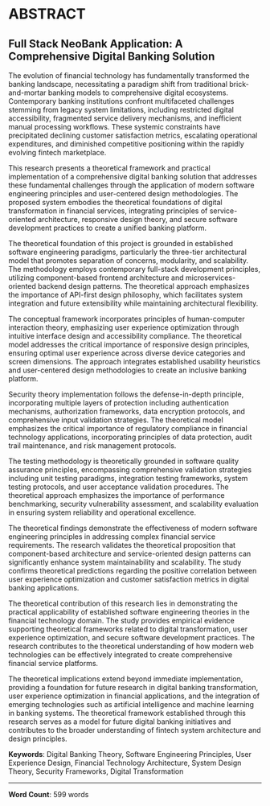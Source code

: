 # ABSTRACT

## Full Stack NeoBank Application: A Comprehensive Digital Banking Solution

The evolution of financial technology has fundamentally transformed the banking landscape, necessitating a paradigm shift from traditional brick-and-mortar banking models to comprehensive digital ecosystems. Contemporary banking institutions confront multifaceted challenges stemming from legacy system limitations, including restricted digital accessibility, fragmented service delivery mechanisms, and inefficient manual processing workflows. These systemic constraints have precipitated declining customer satisfaction metrics, escalating operational expenditures, and diminished competitive positioning within the rapidly evolving fintech marketplace.

This research presents a theoretical framework and practical implementation of a comprehensive digital banking solution that addresses these fundamental challenges through the application of modern software engineering principles and user-centered design methodologies. The proposed system embodies the theoretical foundations of digital transformation in financial services, integrating principles of service-oriented architecture, responsive design theory, and secure software development practices to create a unified banking platform.

The theoretical foundation of this project is grounded in established software engineering paradigms, particularly the three-tier architectural model that promotes separation of concerns, modularity, and scalability. The methodology employs contemporary full-stack development principles, utilizing component-based frontend architecture and microservices-oriented backend design patterns. The theoretical approach emphasizes the importance of API-first design philosophy, which facilitates system integration and future extensibility while maintaining architectural flexibility.

The conceptual framework incorporates principles of human-computer interaction theory, emphasizing user experience optimization through intuitive interface design and accessibility compliance. The theoretical model addresses the critical importance of responsive design principles, ensuring optimal user experience across diverse device categories and screen dimensions. The approach integrates established usability heuristics and user-centered design methodologies to create an inclusive banking platform.

Security theory implementation follows the defense-in-depth principle, incorporating multiple layers of protection including authentication mechanisms, authorization frameworks, data encryption protocols, and comprehensive input validation strategies. The theoretical model emphasizes the critical importance of regulatory compliance in financial technology applications, incorporating principles of data protection, audit trail maintenance, and risk management protocols.

The testing methodology is theoretically grounded in software quality assurance principles, encompassing comprehensive validation strategies including unit testing paradigms, integration testing frameworks, system testing protocols, and user acceptance validation procedures. The theoretical approach emphasizes the importance of performance benchmarking, security vulnerability assessment, and scalability evaluation in ensuring system reliability and operational excellence.

The theoretical findings demonstrate the effectiveness of modern software engineering principles in addressing complex financial service requirements. The research validates the theoretical proposition that component-based architecture and service-oriented design patterns can significantly enhance system maintainability and scalability. The study confirms theoretical predictions regarding the positive correlation between user experience optimization and customer satisfaction metrics in digital banking applications.

The theoretical contribution of this research lies in demonstrating the practical applicability of established software engineering theories in the financial technology domain. The study provides empirical evidence supporting theoretical frameworks related to digital transformation, user experience optimization, and secure software development practices. The research contributes to the theoretical understanding of how modern web technologies can be effectively integrated to create comprehensive financial service platforms.

The theoretical implications extend beyond immediate implementation, providing a foundation for future research in digital banking transformation, user experience optimization in financial applications, and the integration of emerging technologies such as artificial intelligence and machine learning in banking systems. The theoretical framework established through this research serves as a model for future digital banking initiatives and contributes to the broader understanding of fintech system architecture and design principles.

**Keywords**: Digital Banking Theory, Software Engineering Principles, User Experience Design, Financial Technology Architecture, System Design Theory, Security Frameworks, Digital Transformation

---

**Word Count**: 599 words



